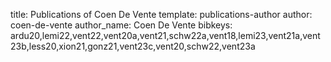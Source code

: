 title: Publications of Coen De Vente
template: publications-author
author: coen-de-vente
author_name: Coen De Vente
bibkeys: ardu20,lemi22,vent22,vent20a,vent21,schw22a,vent18,lemi23,vent21a,vent23b,less20,xion21,gonz21,vent23c,vent20,schw22,vent23a